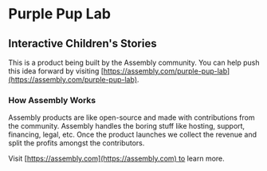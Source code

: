 # Purple Pup Lab

## Interactive Children's Stories

This is a product being built by the Assembly community. You can help push this idea forward by visiting [https://assembly.com/purple-pup-lab](https://assembly.com/purple-pup-lab).

### How Assembly Works

Assembly products are like open-source and made with contributions from the community. Assembly handles the boring stuff like hosting, support, financing, legal, etc. Once the product launches we collect the revenue and split the profits amongst the contributors.

Visit [https://assembly.com](https://assembly.com) to learn more.
